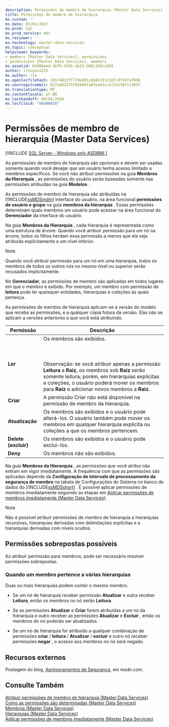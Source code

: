 ```yaml
---
description: Permissões de membro de hierarquia (Master Data Services)
title: Permissões de membro de hierarquia
ms.custom: ''
ms.date: 03/01/2017
ms.prod: sql
ms.prod_service: mds
ms.reviewer: ''
ms.technology: master-data-services
ms.topic: conceptual
helpviewer_keywords:
- members [Master Data Services], permissions
- permissions [Master Data Services], members
ms.assetid: b3880eed-1bf6-4f65-ab23-b08c194cc858
author: lrtoyou1223
ms.author: lle
ms.openlocfilehash: 32b74832ff779ed01cb6821512187cd79d7af896
ms.sourcegitcommit: 827ad02375793090fa8fee63cc372d130f11393f
ms.translationtype: MT
ms.contentlocale: pt-BR
ms.lasthandoff: 09/04/2020
ms.locfileid: "89480658"
---
```

# <a name="hierarchy-member-permissions-master-data-services"></a>Permissões de membro de hierarquia (Master Data Services)

[!INCLUDE [SQL Server - Windows only ASDBMI  ](../includes/applies-to-version/sql-windows-only-asdbmi.md)]

  As permissões de membro de hierarquia são opcionais e devem ser usadas somente quando você desejar que um usuário tenha acesso limitado a membros específicos. Se você não atribuir permissões na guia **Membros da Hierarquia** , as permissões do usuário serão baseadas somente nas permissões atribuídas na guia **Modelos** .  
  
 As permissões de membro de hierarquia são atribuídas na [!INCLUDE[ssMDSmdm](../includes/ssmdsmdm-md.md)] interface do usuário, na área funcional **permissões de usuário e grupo** na guia **membros da hierarquia** . Essas permissões determinam quais membros um usuário pode acessar na área funcional do **Gerenciador** da interface do usuário.  
  
 Na guia **Membros da Hierarquia** , cada hierarquia é representada como uma estrutura de árvore. Quando você atribuir permissão para um nó na árvore, todos os filhos herdam essa permissão a menos que ela seja atribuída explicitamente a um nível inferior.  
  
> [!NOTE]  
>  Quando você atribuir permissão para um nó em uma hierarquia, todos os membros de todos os outros nós no mesmo nível ou superior serão recusados implicitamente.  
  
 No **Gerenciador**, as permissões de membro são aplicadas em todos lugares em que o membro é exibido. Por exemplo, um membro com permissão de **leitura** pode ler quaisquer entidades, hierarquias e coleções às quais pertença.  
  
 As permissões de membro de hierarquia aplicam-se à versão do modelo que recebe as permissões, e a qualquer cópia futura da versão. Elas não se aplicam a versões anteriores a que você está atribuindo.  
  
|Permissão|Descrição|  
|----------------|-----------------|  
|**Ler**|Os membros são exibidos.<br /><br /> <br /><br /> Observação: se você atribuir apenas a permissão **Leitura** a **Raiz**, os membros sob **Raiz** serão somente leitura; porém, em hierarquias explícitas e coleções, o usuário poderá mover os membros para **Raiz** e adicionar novos membros a **Raiz**.|  
|**Criar**|A permissão Criar não está disponível na permissão de membro da hierarquia.|  
|**Atualização**|Os membros são exibidos e o usuário pode alterá-los. O usuário também pode mover os membros em qualquer hierarquia explícita ou coleções a que os membros pertencem.|  
|**Delete (excluir)**|Os membros são exibidos e o usuário pode excluí-los.|  
|**Deny**|Os membros não são exibidos.|  
  
 Na guia **Membros da Hierarquia** , as permissões que você atribui não entram em vigor imediatamente. A frequência com que as permissões são aplicadas depende da **Configuração de intervalo de processamento da segurança de membro** na tabela de Configurações do Sistema no banco de dados do [!INCLUDE[ssMDSshort](../includes/ssmdsshort-md.md)] . É possível aplicar permissões de membros imediatamente seguindo as etapas em [Aplicar permissões de membros imediatamente &#40;Master Data Services&#41;](../master-data-services/immediately-apply-member-permissions-master-data-services.md).  
  
> [!NOTE]  
>  Não é possível atribuir permissões de membro de hierarquia a hierarquias recursivas, hierarquias derivadas com delimitações explícitas e a hierarquias derivadas com níveis ocultos.  
  
## <a name="possible-overlapping-permissions"></a>Permissões sobrepostas possíveis  
 Ao atribuir permissão para membros, pode ser necessário resolver permissões sobrepostas.  
  
### <a name="when-a-member-belongs-to-multiple-hierarchies"></a>Quando um membro pertence a várias hierarquias  
 Duas ou mais hierarquias podem conter o mesmo membro.  
  
-   Se um nó de hierarquia receber permissão **Atualizar** e outra receber **Leitura**, então os membros no nó serão **Leitura**.  
  
-   Se as permissões **Atualizar** e **Criar** forem atribuídas a um nó da hierarquia e outro receber as permissões **Atualizar** e **Excluir** , então os membros do nó poderão ser atualizados.  
  
-   Se um nó de hierarquia for atribuído a qualquer combinação de permissões **criar** / **leitura** / **Atualizar** / **excluir** e outro nó receber permissões **negar** , o acesso aos membros no nó será negado.  
  
## <a name="external-resources"></a>Recursos externos  
 Postagem do blog, [Aprimoramentos de Segurança](https://docs.microsoft.com/archive/blogs/e7/improvements-to-autoplay), em msdn.com.  
  
## <a name="see-also"></a>Consulte Também  
 [Atribuir permissões de membro de hierarquia &#40;Master Data Services&#41;](../master-data-services/assign-hierarchy-member-permissions-master-data-services.md)   
 [Como as permissões são determinadas &#40;Master Data Services&#41;](../master-data-services/how-permissions-are-determined-master-data-services.md)   
 [Membros &#40;Master Data Services&#41;](../master-data-services/members-master-data-services.md)   
 [Hierarquias &#40;Master Data Services&#41;](../master-data-services/hierarchies-master-data-services.md)   
 [Aplicar permissões de membros imediatamente &#40;Master Data Services&#41;](../master-data-services/immediately-apply-member-permissions-master-data-services.md)  
  
  
